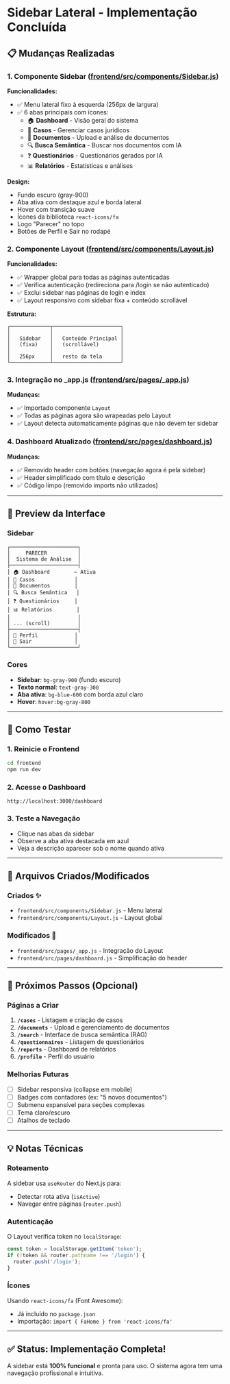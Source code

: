 # Sidebar Lateral - Implementação Concluída

## 📋 Mudanças Realizadas

### 1. Componente Sidebar ([frontend/src/components/Sidebar.js](frontend/src/components/Sidebar.js))

**Funcionalidades:**
- ✅ Menu lateral fixo à esquerda (256px de largura)
- ✅ 6 abas principais com ícones:
  - 🏠 **Dashboard** - Visão geral do sistema
  - 📁 **Casos** - Gerenciar casos jurídicos
  - 📄 **Documentos** - Upload e análise de documentos
  - 🔍 **Busca Semântica** - Buscar nos documentos com IA
  - ❓ **Questionários** - Questionários gerados por IA
  - 📊 **Relatórios** - Estatísticas e análises

**Design:**
- Fundo escuro (gray-900)
- Aba ativa com destaque azul e borda lateral
- Hover com transição suave
- Ícones da biblioteca `react-icons/fa`
- Logo "Parecer" no topo
- Botões de Perfil e Sair no rodapé

### 2. Componente Layout ([frontend/src/components/Layout.js](frontend/src/components/Layout.js))

**Funcionalidades:**
- ✅ Wrapper global para todas as páginas autenticadas
- ✅ Verifica autenticação (redireciona para /login se não autenticado)
- ✅ Exclui sidebar nas páginas de login e index
- ✅ Layout responsivo com sidebar fixa + conteúdo scrollável

**Estrutura:**
```
┌─────────────┬──────────────────────┐
│             │                      │
│   Sidebar   │   Conteúdo Principal │
│   (fixa)    │   (scrollável)       │
│             │                      │
│   256px     │   resto da tela      │
└─────────────┴──────────────────────┘
```

### 3. Integração no _app.js ([frontend/src/pages/_app.js](frontend/src/pages/_app.js))

**Mudanças:**
- ✅ Importado componente `Layout`
- ✅ Todas as páginas agora são wrapeadas pelo Layout
- ✅ Layout detecta automaticamente páginas que não devem ter sidebar

### 4. Dashboard Atualizado ([frontend/src/pages/dashboard.js](frontend/src/pages/dashboard.js))

**Mudanças:**
- ✅ Removido header com botões (navegação agora é pela sidebar)
- ✅ Header simplificado com título e descrição
- ✅ Código limpo (removido imports não utilizados)

---

## 🎨 Preview da Interface

### Sidebar
```
┌──────────────────────┐
│     PARECER          │
│  Sistema de Análise  │
├──────────────────────┤
│ 🏠 Dashboard        ← Ativa
│ 📁 Casos             │
│ 📄 Documentos        │
│ 🔍 Busca Semântica   │
│ ❓ Questionários     │
│ 📊 Relatórios        │
│                      │
│ ... (scroll)         │
├──────────────────────┤
│ 👤 Perfil            │
│ 🚪 Sair              │
└──────────────────────┘
```

### Cores
- **Sidebar**: `bg-gray-900` (fundo escuro)
- **Texto normal**: `text-gray-300`
- **Aba ativa**: `bg-blue-600` com borda azul claro
- **Hover**: `hover:bg-gray-800`

---

## 🚀 Como Testar

### 1. Reinicie o Frontend
```bash
cd frontend
npm run dev
```

### 2. Acesse o Dashboard
```
http://localhost:3000/dashboard
```

### 3. Teste a Navegação
- Clique nas abas da sidebar
- Observe a aba ativa destacada em azul
- Veja a descrição aparecer sob o nome quando ativa

---

## 📁 Arquivos Criados/Modificados

### Criados ✨
- `frontend/src/components/Sidebar.js` - Menu lateral
- `frontend/src/components/Layout.js` - Layout global

### Modificados 🔧
- `frontend/src/pages/_app.js` - Integração do Layout
- `frontend/src/pages/dashboard.js` - Simplificação do header

---

## 🔧 Próximos Passos (Opcional)

### Páginas a Criar
1. **`/cases`** - Listagem e criação de casos
2. **`/documents`** - Upload e gerenciamento de documentos
3. **`/search`** - Interface de busca semântica (RAG)
4. **`/questionnaires`** - Listagem de questionários
5. **`/reports`** - Dashboard de relatórios
6. **`/profile`** - Perfil do usuário

### Melhorias Futuras
- [ ] Sidebar responsiva (collapse em mobile)
- [ ] Badges com contadores (ex: "5 novos documentos")
- [ ] Submenu expansível para seções complexas
- [ ] Tema claro/escuro
- [ ] Atalhos de teclado

---

## 💡 Notas Técnicas

### Roteamento
A sidebar usa `useRouter` do Next.js para:
- Detectar rota ativa (`isActive`)
- Navegar entre páginas (`router.push`)

### Autenticação
O Layout verifica token no `localStorage`:
```javascript
const token = localStorage.getItem('token');
if (!token && router.pathname !== '/login') {
  router.push('/login');
}
```

### Ícones
Usando `react-icons/fa` (Font Awesome):
- Já incluído no `package.json`
- Importação: `import { FaHome } from 'react-icons/fa'`

---

## ✅ Status: Implementação Completa!

A sidebar está **100% funcional** e pronta para uso. O sistema agora tem uma navegação profissional e intuitiva.

